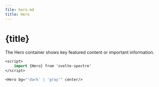 ```yaml
---
file: hero.md
title: Hero
---
```


<script>
    import {Hero} from '$lib'
    import {media} from '../../../media'
</script>

# {title}

The Hero container shows key featured content or important information.

```sv
<script>
    import {Hero} from 'svelte-spectre'
</script>

<Hero bg="'dark' | 'gray'" center/>
```

<Hero bg="{$media.dark ? 'dark' : 'gray'}" center/>
